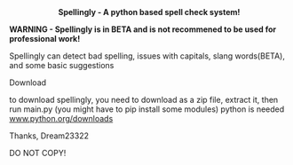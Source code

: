 <div align="center">
  <b>Spellingly - A python based spell check system!</b>
 </div>
 
<b> WARNING - Spellingly is in BETA and is not recommened to be used for professional work!</b>


Spellingly can detect bad spelling, issues with capitals, slang words(BETA), and some basic suggestions

Download

to download spellingly, you need to download as a zip file, extract it, then run main.py (you might have to pip install some modules)
python is needed
www.python.org/downloads

Thanks, 
Dream23322

DO NOT COPY!
